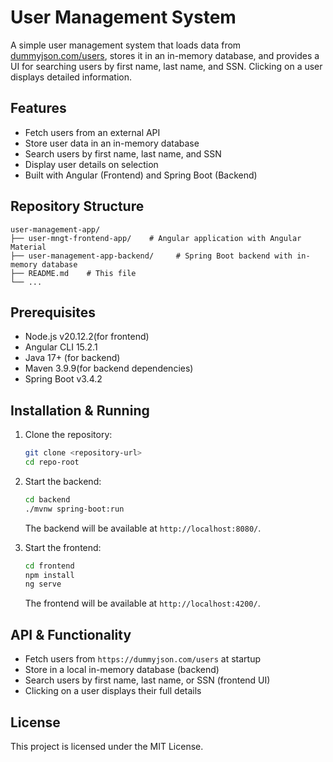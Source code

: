 # User Management System

A simple user management system that loads data from [dummyjson.com/users](https://dummyjson.com/users), stores it in an in-memory database, and provides a UI for searching users by first name, last name, and SSN. Clicking on a user displays detailed information.

## Features

- Fetch users from an external API
- Store user data in an in-memory database
- Search users by first name, last name, and SSN
- Display user details on selection
- Built with Angular (Frontend) and Spring Boot (Backend)

## Repository Structure

```
user-management-app/
├── user-mngt-frontend-app/    # Angular application with Angular Material
├── user-management-app-backend/     # Spring Boot backend with in-memory database
├── README.md    # This file
└── ...
```

## Prerequisites

- Node.js v20.12.2(for frontend)
- Angular CLI 15.2.1
- Java 17+ (for backend)
- Maven 3.9.9(for backend dependencies)
- Spring Boot v3.4.2

## Installation & Running

1. Clone the repository:
   ```sh
   git clone <repository-url>
   cd repo-root
   ```

2. Start the backend:
   ```sh
   cd backend
   ./mvnw spring-boot:run
   ```
   The backend will be available at `http://localhost:8080/`.

3. Start the frontend:
   ```sh
   cd frontend
   npm install
   ng serve
   ```
   The frontend will be available at `http://localhost:4200/`.

## API & Functionality

- Fetch users from `https://dummyjson.com/users` at startup
- Store in a local in-memory database (backend)
- Search users by first name, last name, or SSN (frontend UI)
- Clicking on a user displays their full details

## License

This project is licensed under the MIT License.

